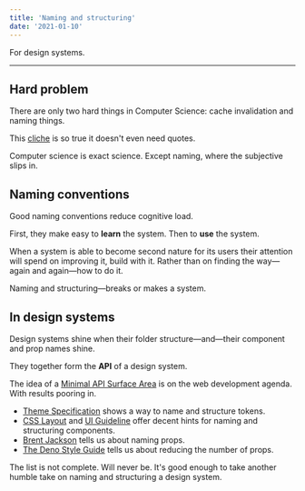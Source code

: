 ```yaml
---
title: 'Naming and structuring'
date: '2021-01-10'
---
```


For design systems.

<!--more-->

---

## Hard problem

There are only two hard things in Computer Science: cache invalidation and naming things.

This [cliche](https://skeptics.stackexchange.com/questions/19836/has-phil-karlton-ever-said-there-are-only-two-hard-things-in-computer-science) is so true it doesn't even need quotes.

Computer science is exact science. Except naming, where the subjective slips in.

## Naming conventions

Good naming conventions reduce cognitive load.

First, they make easy to **learn** the system. Then to **use** the system.

When a system is able to become second nature for its users their attention will spend on improving it, build with it. Rather than on finding the way&mdash;again and again&mdash;how to do it.

Naming and structuring&mdash;breaks or makes a system.

## In design systems

Design systems shine when their folder structure&mdash;and&mdash;their component and prop names shine.

They together form the **API** of a design system.

The idea of a [Minimal API Surface Area](https://www.youtube.com/watch?v=4anAwXYqLG8) is on the web development agenda. With results pooring in.

- [Theme Specification](https://system-ui.com/theme) shows a way to name and structure tokens.
- [CSS Layout](https://csslayout.io/) and [UI Guideline](https://www.uiguideline.com/components) offer decent hints for naming and structuring components.
- [Brent Jackson](https://jxnblk.com/blog/defining-component-apis-in-react/) tells us about naming props.
- [The Deno Style Guide](https://deno.land/manual@v1.6.3/contributing/style_guide) tells us about reducing the number of props.

The list is not complete. Will never be. It's good enough to take another humble take on naming and structuring a design system.
